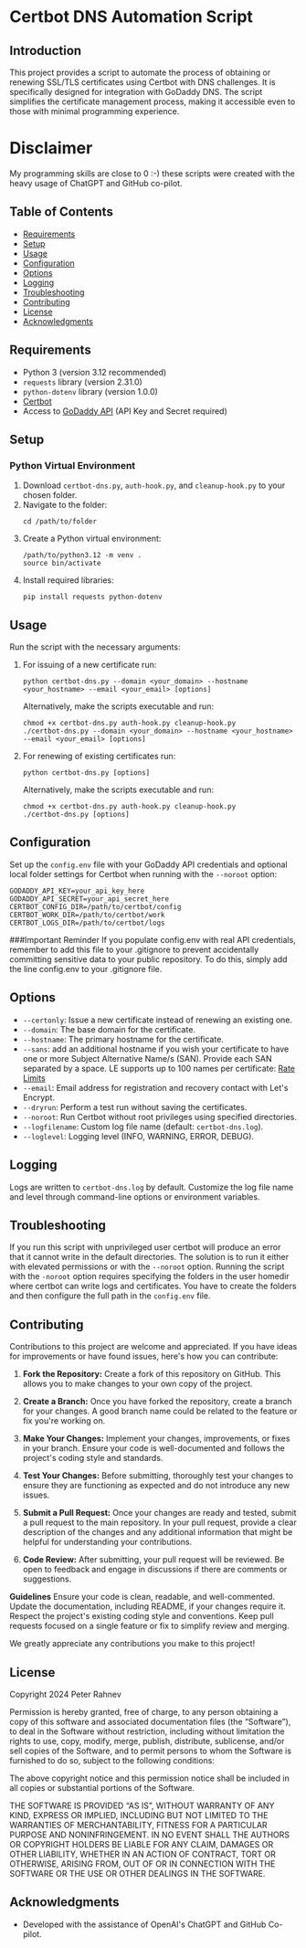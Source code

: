 # Certbot DNS Automation Script

## Introduction
This project provides a script to automate the process of obtaining or renewing SSL/TLS certificates using Certbot with DNS challenges. It is specifically designed for integration with GoDaddy DNS. The script simplifies the certificate management process, making it accessible even to those with minimal programming experience.

# Disclaimer
My programming skills are close to 0 :-) these scripts were created with the heavy usage of ChatGPT and GitHub co-pilot.

## Table of Contents
- [Requirements](#requirements)
- [Setup](#setup)
- [Usage](#usage)
- [Configuration](#configuration)
- [Options](#options)
- [Logging](#logging)
- [Troubleshooting](#troubleshooting)
- [Contributing](#contributing)
- [License](#license)
- [Acknowledgments](#acknowledgments)

## Requirements
- Python 3 (version 3.12 recommended)
- `requests` library (version 2.31.0)
- `python-dotenv` library (version 1.0.0)
- [Certbot](https://certbot.eff.org/)
- Access to [GoDaddy API](https://developer.godaddy.com/) (API Key and Secret required)

## Setup
### Python Virtual Environment
1. Download `certbot-dns.py`, `auth-hook.py`, and `cleanup-hook.py` to your chosen folder.
2. Navigate to the folder:
   ```
   cd /path/to/folder
   ```
3. Create a Python virtual environment:
   ```
   /path/to/python3.12 -m venv .
   source bin/activate
   ```
4. Install required libraries:
   ```
   pip install requests python-dotenv
   ```

## Usage
Run the script with the necessary arguments:

1. For issuing of a new certificate run:
	
	```
	python certbot-dns.py --domain <your_domain> --hostname <your_hostname> --email <your_email> [options]
	```

	Alternatively, make the scripts executable and run:
	
	```
	chmod +x certbot-dns.py auth-hook.py cleanup-hook.py
	./certbot-dns.py --domain <your_domain> --hostname <your_hostname> --email <your_email> [options]
	```
2. For renewing of existing certificates run:
	
	```
	python certbot-dns.py [options]
	```
	Alternatively, make the scripts executable and run:
	
	```
	chmod +x certbot-dns.py auth-hook.py cleanup-hook.py
	./certbot-dns.py [options]
	```


## Configuration
Set up the `config.env` file with your GoDaddy API credentials and optional local folder settings for Certbot when running with the `--noroot` option:

```
GODADDY_API_KEY=your_api_key_here
GODADDY_API_SECRET=your_api_secret_here
CERTBOT_CONFIG_DIR=/path/to/certbot/config
CERTBOT_WORK_DIR=/path/to/certbot/work
CERTBOT_LOGS_DIR=/path/to/certbot/logs
```
###Important Reminder
If you populate config.env with real API credentials, remember to add this file to your .gitignore to prevent accidentally committing sensitive data to your public repository. To do this, simply add the line config.env to your .gitignore file.

## Options
- `--certonly`: Issue a new certificate instead of renewing an existing one.
-  `--domain`: The base domain for the certificate.
- `--hostname`: The primary hostname for the certificate.
- `--sans`: add an additional hostname if you wish your certificate to have one or more Subject Alternative Name/s (SAN). Provide each SAN separated by a space. LE supports up to 100 names per certificate: [Rate Limits](https://letsencrypt.org/docs/rate-limits/)
- `--email`: Email address for registration and recovery contact with Let's Encrypt.
- `--dryrun`: Perform a test run without saving the certificates.
- `--noroot`: Run Certbot without root privileges using specified directories.
- `--logfilename`: Custom log file name (default: `certbot-dns.log`).
- `--loglevel`: Logging level (INFO, WARNING, ERROR, DEBUG).


## Logging
Logs are written to `certbot-dns.log` by default. Customize the log file name and level through command-line options or environment variables.

## Troubleshooting

If you run this script with unprivileged user certbot will produce an error that it cannot write in the default directories. The solution is to run it either with elevated permissions or with the `--noroot` option. Running the script with the `-noroot` option requires specifying the folders in the user homedir where certbot can write logs and certificates. You have to create the folders and then configure the full path in the `config.env` file.

## Contributing

Contributions to this project are welcome and appreciated. If you have ideas for improvements or have found issues, here's how you can contribute:

1. **Fork the Repository:** Create a fork of this repository on GitHub. This allows you to make changes to your own copy of the project.

2. **Create a Branch:** Once you have forked the repository, create a branch for your changes. A good branch name could be related to the feature or fix you're working on.

3. **Make Your Changes:** Implement your changes, improvements, or fixes in your branch. Ensure your code is well-documented and follows the project's coding style and standards.

4. **Test Your Changes:** Before submitting, thoroughly test your changes to ensure they are functioning as expected and do not introduce any new issues.

5. **Submit a Pull Request:** Once your changes are ready and tested, submit a pull request to the main repository. In your pull request, provide a clear description of the changes and any additional information that might be helpful for understanding your contributions.

6. **Code Review:** After submitting, your pull request will be reviewed. Be open to feedback and engage in discussions if there are comments or suggestions.

**Guidelines**
Ensure your code is clean, readable, and well-commented.
Update the documentation, including README, if your changes require it.
Respect the project's existing coding style and conventions.
Keep pull requests focused on a single feature or fix to simplify review and merging.

We greatly appreciate any contributions you make to this project!



## License
Copyright 2024 Peter Rahnev

Permission is hereby granted, free of charge, to any person obtaining a copy of this software and associated documentation files (the “Software”), to deal in the Software without restriction, including without limitation the rights to use, copy, modify, merge, publish, distribute, sublicense, and/or sell copies of the Software, and to permit persons to whom the Software is furnished to do so, subject to the following conditions:

The above copyright notice and this permission notice shall be included in all copies or substantial portions of the Software.

THE SOFTWARE IS PROVIDED “AS IS”, WITHOUT WARRANTY OF ANY KIND, EXPRESS OR IMPLIED, INCLUDING BUT NOT LIMITED TO THE WARRANTIES OF MERCHANTABILITY, FITNESS FOR A PARTICULAR PURPOSE AND NONINFRINGEMENT. IN NO EVENT SHALL THE AUTHORS OR COPYRIGHT HOLDERS BE LIABLE FOR ANY CLAIM, DAMAGES OR OTHER LIABILITY, WHETHER IN AN ACTION OF CONTRACT, TORT OR OTHERWISE, ARISING FROM, OUT OF OR IN CONNECTION WITH THE SOFTWARE OR THE USE OR OTHER DEALINGS IN THE SOFTWARE.
## Acknowledgments
- Developed with the assistance of OpenAI's ChatGPT and GitHub Co-pilot.

